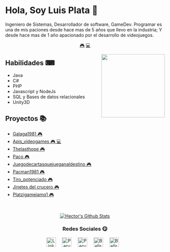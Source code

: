 # Hola, Soy Luis Plata 👋


Ingeniero de Sistemas, Desarrollador de software, GameDev. Programar es una de mis paciones desde hace mas de 5 años que llevo en la industria; Y desde hace mas de 1 año apacionado por el desarrollo de videojuegos.


<p align="center">
<a href="https://github.com/LuisPlata/LuisPlata/blob/master/videogame.md">🎮</a>
<a href="https://github.com/LuisPlata/LuisPlata/blob/master/backend.md">💻</a>
</p>


<a href="https://twitter.com/PeryLoth">
<img align="right" height="auto" width="200" src="https://luisplata.github.io/images/luisplata.jpg"/>
</a>


## Habilidades ⌨
- Java
- C#
- PHP
- Javascript y NodeJs
- SQL y Bases de datos relacionales
- Unity3D


## Proyectos 📚
- [Galaga1981  🎮](https://github.com/luisplata/galaga1981) 
- [Apis_videogames  🎮 💻](https://github.com/luisplata/apis_videogames) 
- [Thelasthope  🎮](https://github.com/luisplata/TheLastHope) 
- [Paco  🎮](https://github.com/luisplata/PACO) 
- [Juegodecartasquejueganaldestino  🎮](https://github.com/luisplata/JuegoDeCartasQueJueganAlDestino) 
- [Pacman1981  🎮](https://github.com/luisplata/pacman1981) 
- [Tiro_potenciado  🎮](https://github.com/luisplata/tiro_potenciado) 
- [Jinetes del crucero  🎮](https://github.com/luisplata/jinetes-del-crucero) 
- [Platzigamejamq1  🎮](https://github.com/luisplata/PlatziGameJamQ1) 



<br>

<p align="center">
<a href="#user-30538313-pinned-items-reorder-form">
<img align="center" src="https://github-readme-stats.vercel.app/api?username=Luisplata&bg_color=30,e96443,904e95&title_color=fff&text_color=fff" alt="Hector's Github Stats"/>
</a>
</p>

<div align="center">
<h3 align="center">Redes Sociales 😋</h3>
</div>
<p align="center">
<a href="https://www.linkedin.com/in/luis-plata-75838469/" target="blank">
<img align="center" width="30px" alt="LinkedIn" src="https://www.vectorlogo.zone/logos/linkedin/linkedin-icon.svg"/></a> &nbsp; &nbsp;
<a href="https://twitter.com/PeryLoth" target="blank">
<img align="center" width="30px" alt="PeryLoth's Twitter" src="https://www.vectorlogo.zone/logos/twitter/twitter-official.svg"/></a> &nbsp; &nbsp;
<a href="https://www.twitch.tv/PeryLoth" target="blank">
<img align="center" width="30px" alt="PeryLoth's Twitch" src="https://www.vectorlogo.zone/logos/twitch/twitch-icon.svg"/></a> &nbsp; &nbsp;
<a href="https://www.youtube.com/channel/UClApRZQ7zK2gHTuGRBDF2bA" target="blank">
<img align="center" width="30px" alt="Bellseboss's Youtube" src="https://www.vectorlogo.zone/logos/youtube/youtube-icon.svg"/></a> &nbsp; &nbsp;
<a href="https://www.patreon.com/bellseboss" target="blank">
<img align="center" width="30px" alt="Bellseboss's Patreon" src="https://www.vectorlogo.zone/logos/patreon/patreon-tile.svg"/></a> &nbsp; &nbsp;

</p>


